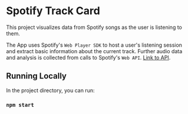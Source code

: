 # Spotify Track Card

This project visualizes data from Spotify songs as the user is listening to them.

The App uses Spotify's `Web Player SDK` to host a user's listening session and extract basic information about the current track.
Further audio data and analysis is collected from calls to Spotify's `Web API`.
[Link to API](https://developer.spotify.com/documentation/web-api/).

## Running Locally

In the project directory, you can run:

### `npm start`
